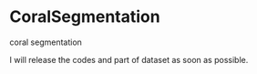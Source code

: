 # CoralSegmentation
coral segmentation

I will release the codes and part of dataset as soon as possible.
